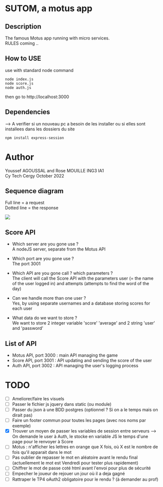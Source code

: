 # SUTOM, a motus app

## Description 

The famous Motus app running with micro services.\
RULES coming ..  

 ## How to USE
 
 use with standard node command
 
 ```
 node index.js
 node score.js
 node auth.js
 ```

then go to http://localhost:3000

## Dependencies
--> A verifier si un nouveau pc a besoin de les installer ou si elles sont installees dans les dossiers du site
 ```
 npm install express-session
 ```


# Author
Youssef AGOUSSAL and Rose MOUILLE ING3 IA1\
Cy Tech Cergy October 2022

## Sequence diagram
Full line = a request\
Dotted line = the response

[![](https://mermaid.ink/img/pako:eNp9kT9rw0AMxb-K0NIhdrt7MJR06RAIZOhiKMKnxAf3x73T1Q0h373n2A6Nh2oS9356T5wu2HrFWGHkr8Su5TdNp0C2cZBrazQ7Ket65yVFeN2_V6Cd4p_nTqyZmLtUZm4zTTxSK6_NH7OXwQf1n8-ow4NBVhdxb-jM4SmCBM0RkhNtoGMYtIvr0EPrA0-hHcUP7QogEba9zOgdKFf41ts-CQM5BalXlNs4quuxuoZlMcfD543JId8c6DTDS2GBloMlrfLPX0atQenYcoNVbhUfKRlpsHHXjFISfzi7FisJiQuclpgPhdWRTMyvrLT4sJuueTvq9ReehpoQ)](https://mermaid.live/edit#pako:eNp9kT9rw0AMxb-K0NIhdrt7MJR06RAIZOhiKMKnxAf3x73T1Q0h373n2A6Nh2oS9356T5wu2HrFWGHkr8Su5TdNp0C2cZBrazQ7Ket65yVFeN2_V6Cd4p_nTqyZmLtUZm4zTTxSK6_NH7OXwQf1n8-ow4NBVhdxb-jM4SmCBM0RkhNtoGMYtIvr0EPrA0-hHcUP7QogEba9zOgdKFf41ts-CQM5BalXlNs4quuxuoZlMcfD543JId8c6DTDS2GBloMlrfLPX0atQenYcoNVbhUfKRlpsHHXjFISfzi7FisJiQuclpgPhdWRTMyvrLT4sJuueTvq9ReehpoQ)



## Score API
- Which server are you gone use ?\
A nodeJS server, separate from the Motus API


- Which port are you gone use ?\
The port 3001


- Which API are you gone call ? which parameters ?\
The client will call the Score API with the parameters user 
(= the name of the user logged in) and attempts (attempts to find the word
of the day)


- Can we handle more than one user ?\
Yes, by using separate usernames and a database storing scores for each user


- What data do we want to store ?\
We want to store 2 integer variable 'score' 'average' and 2 string 'user' and
'password'

## List of API
- Motus API, port 3000 : main API managing the game
- Score API, port 3001 : API updating and sending the score of the user
- Auth API, port 3002 : API managing the user's logging process

# TODO
- [ ] Ameliorer/faire les visuels
- [ ] Passer le fichier js jquery dans static (ou module)
- [ ] Passer du json à une BDD postgres (optionnel ? Si on a le temps mais on dirait pas)
- [ ] Faire un footer commun pour toutes les pages (avec nos noms par exemple)
- [X] Trouver un moyen de passer les variables de session entre serveurs --> On demande le user à Auth, le stocke en variable JS le temps d'une page pour le renvoyer à Score
- [ ] Motus : n'afficher les lettres en orange que X fois, où X est le nombre de fois qu'il apparait dans le mot
- [ ] Pas oublier de repasser le mot en aléatoire avant le rendu final (actuellement le mot est Vendredi pour tester plus rapidement)
- [ ] Chiffrer le mot de passe coté html avant l'envoi pour plus de sécurité
- [ ] Empecher le joueur de rejouer un jour où il a deja gagné
- [ ] Rattraper le TP4 oAuth2 obligatoire pour le rendu ? (à demander au prof)
